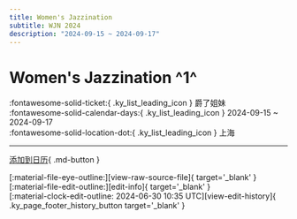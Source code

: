 ```yaml
---
title: Women's Jazzination
subtitle: WJN 2024
description: "2024-09-15 ~ 2024-09-17"
---
```


# Women's Jazzination ^1^

:fontawesome-solid-ticket:{ .ky_list_leading_icon } 爵了姐妹  
:fontawesome-solid-calendar-days:{ .ky_list_leading_icon } 2024-09-15 ~ 2024-09-17  
:fontawesome-solid-location-dot:{ .ky_list_leading_icon } 上海  

---

[添加到日历](https://swing.news/ics/zh-Hans/2024/cn/womens-jazzination-2024.ics){ .md-button }

<div class="ky_page_footer" markdown>
<div class="ky_page_footer_trailing" markdown="span">
[:material-file-eye-outline:][view-raw-source-file]{ target='_blank' }
[:material-file-edit-outline:][edit-info]{ target='_blank' }
</div>
<div class="ky_page_footer_leading" markdown="span">
[:material-clock-edit-outline: 2024-06-30 10:35 UTC][view-edit-history]{ .ky_page_footer_history_button target='_blank' }
</div>
</div>

[view-raw-source-file]: https://github.com/swingdance/events/blob/main/2024/cn/womens-jazzination-2024.json "查看原始源文件"
[edit-info]: https://github.com/swingdance/events/issues/new?assignees=&labels=update+event&projects=&template=03-update_entity.yml&title=%5B2024%2Fcn%5D%20Women%27s%20Jazzination&region=cn&year=2024&id=womens-jazzination-2024&name=Women%27s%20Jazzination&org_id= "编辑信息"

[view-edit-history]: https://github.com/swingdance/events/commits/main/2024/cn/womens-jazzination-2024.json "查看编辑历史"
